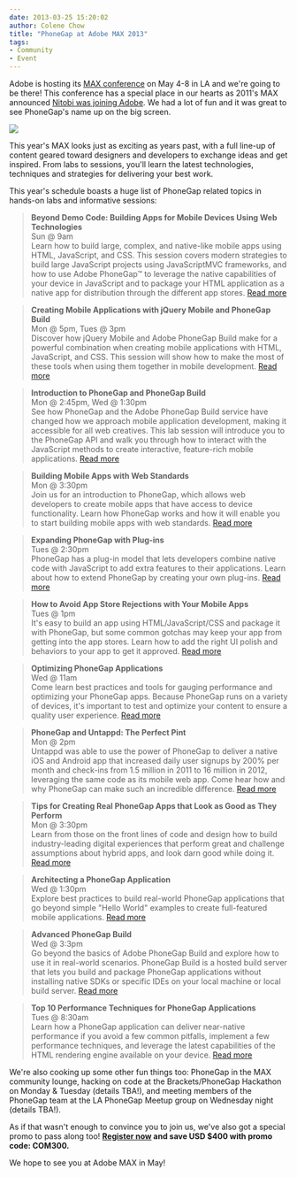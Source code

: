 ```yaml
---
date: 2013-03-25 15:20:02
author: Colene Chow
title: "PhoneGap at Adobe MAX 2013"
tags:
- Community
- Event
---
```


Adobe is hosting its [MAX conference](http://max.adobe.com) on May 4-8 in LA and we're going to be there! This conference has a special place in our hearts as 2011's MAX announced [Nitobi was joining Adobe](http://phonegap.com/2011/10/27/day-1-nitobi-joins-adobe/). We had a lot of fun and it was great to see PhoneGap's name up on the big screen.

![](/blog/uploads/2013-03/pgatmax.jpg)

This year's MAX looks just as exciting as years past, with a full line-up of content geared toward designers and developers to exchange ideas and get inspired. From labs to sessions, you'll learn the latest technologies, techniques and strategies for delivering your best work. 

This year's schedule boasts a huge list of PhoneGap related topics in hands-on labs and informative sessions:

>**Beyond Demo Code: Building Apps for Mobile Devices Using Web Technologies**  
>Sun @ 9am  
>Learn how to build large, complex, and native-like mobile apps using HTML, JavaScript, and CSS. This session covers modern strategies to build large JavaScript projects using JavaScriptMVC frameworks, and how to use Adobe PhoneGap™ to leverage the native capabilities of your device in JavaScript and to package your HTML application as a native app for distribution through the different app stores. [Read more](https://bit.ly/Vyu7wH)

>**Creating Mobile Applications with jQuery Mobile and PhoneGap Build**  
>Mon @ 5pm, Tues @ 3pm  
>Discover how jQuery Mobile and Adobe PhoneGap Build make for a powerful combination when creating mobile applications with HTML, JavaScript, and CSS. This session will show how to make the most of these tools when using them together in mobile development. [Read more](https://bit.ly/Vyu9Vd)

>**Introduction to PhoneGap and PhoneGap Build**  
>Mon @ 2:45pm, Wed @ 1:30pm  
>See how PhoneGap and the Adobe PhoneGap Build service have changed how we approach mobile application development, making it accessible for all web creatives. This lab session will introduce you to the PhoneGap API and walk you through how to interact with the JavaScript methods to create interactive, feature-rich mobile applications. [Read more](https://bit.ly/X9VuMj)

>**Building Mobile Apps with Web Standards**  
>Mon @ 3:30pm  
>Join us for an introduction to PhoneGap, which allows web developers to create mobile apps that have access to device functionality. Learn how PhoneGap works and how it will enable you to start building mobile apps with web standards. [Read more](https://bit.ly/Vyuebx)

>**Expanding PhoneGap with Plug-ins**  
>Tues @ 2:30pm  
>PhoneGap has a plug-in model that lets developers combine native code with JavaScript to add extra features to their applications. Learn about how to extend PhoneGap by creating your own plug-ins. [Read more](https://bit.ly/Vyubwq)

>**How to Avoid App Store Rejections with Your Mobile Apps**  
>Tues @ 1pm  
>It's easy to build an app using HTML/JavaScript/CSS and package it with PhoneGap, but some common gotchas may keep your app from getting into the app stores. Learn how to add the right UI polish and behaviors to your app to get it approved. [Read more](https://bit.ly/XmPXky)

>**Optimizing PhoneGap Applications**  
>Wed @ 11am  
>Come learn best practices and tools for gauging performance and optimizing your PhoneGap apps. Because PhoneGap runs on a variety of devices, it's important to test and optimize your content to ensure a quality user experience. [Read more](https://bit.ly/Vyu97v)

>**PhoneGap and Untappd: The Perfect Pint**  
>Mon @ 2pm  
>Untappd was able to use the power of PhoneGap to deliver a native iOS and Android app that increased daily user signups by 200% per month and check-ins from 1.5 million in 2011 to 16 million in 2012, leveraging the same code as its mobile web app. Come hear how and why PhoneGap can make such an incredible difference. [Read more](https://bit.ly/Wc53sH)

>**Tips for Creating Real PhoneGap Apps that Look as Good as They Perform**  
>Mon @ 3:30pm  
>Learn from those on the front lines of code and design how to build industry-leading digital experiences that perform great and challenge assumptions about hybrid apps, and look darn good while doing it. [Read more](https://www.adobe-max.com/scheduler/sessionDetails.do?SESSION_ID=8389)

>**Architecting a PhoneGap Application**  
>Wed @ 1:30pm  
>Explore best practices to build real-world PhoneGap applications that go beyond simple "Hello World" examples to create full-featured mobile applications. [Read more](https://bit.ly/XmPXRq)

>**Advanced PhoneGap Build**  
>Wed @ 3:3pm  
>Go beyond the basics of Adobe PhoneGap Build and explore how to use it in real-world scenarios. PhoneGap Build is a hosted build server that lets you build and package PhoneGap applications without installing native SDKs or specific IDEs on your local machine or local build server. [Read more](https://bit.ly/Wc52VD)

>**Top 10 Performance Techniques for PhoneGap Applications**  
>Tues @ 8:30am  
>Learn how a PhoneGap application can deliver near-native performance if you avoid a few common pitfalls, implement a few performance techniques, and leverage the latest capabilities of the HTML rendering engine available on your device. [Read more](https://bit.ly/Wc54wL)

We're also cooking up some other fun things too: PhoneGap in the MAX community lounge, hacking on code at the Brackets/PhoneGap Hackathon on Monday & Tuesday (details TBA!), and meeting members of the PhoneGap team at the LA PhoneGap Meetup group on Wednesday night (details TBA!).

As if that wasn't enough to convince you to join us, we've also got a special promo to pass along too! **[Register now](https://www.adobe-max.com/portal/newreg.ww) and save USD $400 with promo code: COM300.**  

We hope to see you at Adobe MAX in May!



